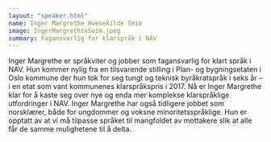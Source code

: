 ```yaml
---
layout: "speaker.html"
name: Inger Margrethe Hvenekilde Seim
image: IngerMargrethteSeim.jpeg
summary: Fagansvarlig for klarspråk i NAV
---
```

Inger Margrethe er språkviter og jobber som fagansvarlig for klart språk i NAV. Hun kommer nylig fra en tilsvarende stilling i Plan- og bygningsetaten i Oslo kommune der hun tok for seg tungt og teknisk byråkratspråk i seks år – i en etat som vant kommunenes klarspråkspris i 2017. Nå er Inger Margrethe klar for å kaste seg over nye og enda mer komplekse klarspråklige utfordringer i NAV. Inger Margrethe har også tidligere jobbet som norsklærer, både for ungdommer og voksne minoritetsspråklige. Hun er opptatt av at vi må tilpasse språket til mangfoldet av mottakere slik at alle får de samme mulighetene til å delta.
